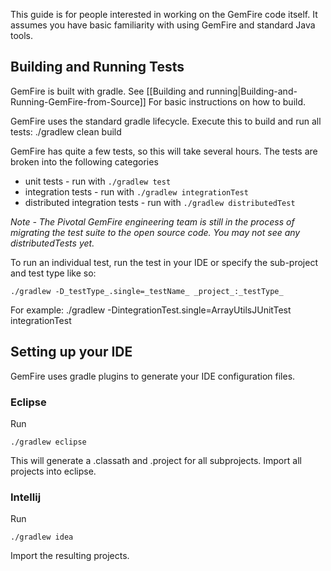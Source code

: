 This guide is for people interested in working on the GemFire code itself. It assumes you have basic familiarity with using GemFire and standard Java tools.

## Building and Running Tests

GemFire is built with gradle. See [[Building and running|Building-and-Running-GemFire-from-Source]] For basic instructions on how to build.

GemFire uses the standard gradle lifecycle. Execute this to build and run all tests:
    ./gradlew clean build

GemFire has quite a few tests, so this will take several hours.  The tests are broken into the following categories

* unit tests - run with `./gradlew test`
* integration tests - run with `./gradlew integrationTest`
* distributed integration tests  - run with `./gradlew distributedTest`

_Note - The Pivotal GemFire engineering team is still in the process of migrating the test suite to the open source code. You may not see any distributedTests yet._

To run an individual test, run the test in your IDE or specify the sub-project and test type like so:

    ./gradlew -D_testType_.single=_testName_ _project_:_testType_

For example:
    ./gradlew -DintegrationTest.single=ArrayUtilsJUnitTest integrationTest

## Setting up your IDE
GemFire uses gradle plugins to generate your IDE configuration files.

### Eclipse
Run 

    ./gradlew eclipse

This will generate a .classath and .project for all subprojects. Import all projects into eclipse.

### Intellij

Run

    ./gradlew idea

Import the resulting projects.
